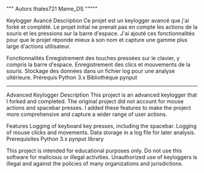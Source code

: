 """ Autors
         thales721
         Mame_DS
                 """""

Keylogger Avancé
Description
Ce projet est un keylogger avancé que j'ai forké et complété. Le projet initial ne prenait pas en compte les actions de la souris et les pressions sur la barre d'espace. J'ai ajouté ces fonctionnalités pour que le projet réponde mieux à son nom et capture une gamme plus large d'actions utilisateur.

Fonctionnalités
Enregistrement des touches pressées sur le clavier, y compris la barre d'espace.
Enregistrement des clics et mouvements de la souris.
Stockage des données dans un fichier log pour une analyse ultérieure.
Prérequis
Python 3.x
Bibliothèque pynput

---------------------------------------------------------------------------------------------------------------
Advanced Keylogger
Description
This project is an advanced keylogger that I forked and completed. The original project did not account for mouse actions and spacebar presses. I added these features to make the project more comprehensive and capture a wider range of user actions.

Features
Logging of keyboard key presses, including the spacebar.
Logging of mouse clicks and movements.
Data storage in a log file for later analysis.
Prerequisites
Python 3.x
pynput library

This project is intended for educational purposes only. Do not use this software for malicious or illegal activities. Unauthorized use of keyloggers is illegal and against the policies of many organizations and jurisdictions.
